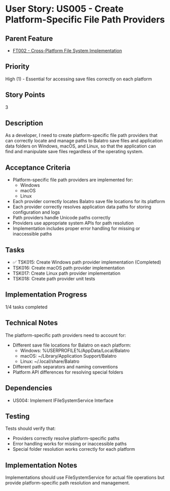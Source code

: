# User Story: US005 - Create Platform-Specific File Path Providers

## Parent Feature

- [FT002 - Cross-Platform File System Implementation](../open/FT002-File-System.md)

## Priority

High (1) - Essential for accessing save files correctly on each platform

## Story Points

3

## Description

As a developer, I need to create platform-specific file path providers that can correctly locate and manage paths to Balatro save files and application data folders on Windows, macOS, and Linux, so that the application can find and manipulate save files regardless of the operating system.

## Acceptance Criteria

- Platform-specific file path providers are implemented for:
  - Windows
  - macOS
  - Linux
- Each provider correctly locates Balatro save file locations for its platform
- Each provider correctly resolves application data paths for storing configuration and logs
- Path providers handle Unicode paths correctly
- Providers use appropriate system APIs for path resolution
- Implementation includes proper error handling for missing or inaccessible paths

## Tasks

- ✅ TSK015: Create Windows path provider implementation (Completed)
- TSK016: Create macOS path provider implementation
- TSK017: Create Linux path provider implementation
- TSK018: Create path provider unit tests

## Implementation Progress

1/4 tasks completed

## Technical Notes

The platform-specific path providers need to account for:
- Different save file locations for Balatro on each platform:
  - Windows: %USERPROFILE%/AppData/Local/Balatro
  - macOS: ~/Library/Application Support/Balatro
  - Linux: ~/.local/share/Balatro
- Different path separators and naming conventions
- Platform API differences for resolving special folders

## Dependencies

- US004: Implement IFileSystemService Interface

## Testing

Tests should verify that:
- Providers correctly resolve platform-specific paths
- Error handling works for missing or inaccessible paths
- Special folder resolution works correctly for each platform

## Implementation Notes

Implementations should use FileSystemService for actual file operations but provide platform-specific path resolution and management.

